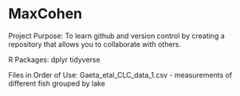 # MaxCohen 
Project Purpose: To learn github and version control by creating a repository that allows you to collaborate with others. 

R Packages: 
dplyr 
tidyverse 

Files in Order of Use: 
Gaeta_etal_CLC_data_1.csv - measurements of different fish grouped by lake 